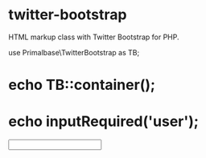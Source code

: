 twitter-bootstrap
=================

HTML markup class with Twitter Bootstrap for PHP.

use Primalbase\TwitterBootstrap as TB;

# echo TB::container();

<div class="container"></div>

# echo inputRequired('user');

<input type="text" name="user" required>

